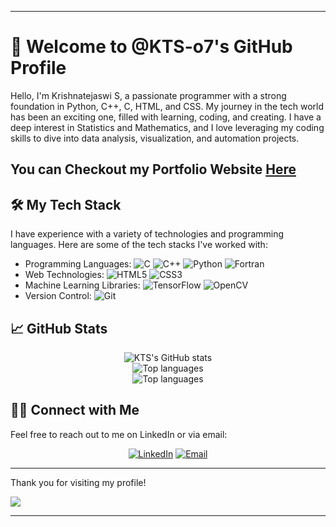 
---

# 👋 Welcome to @KTS-o7's GitHub Profile

Hello, I'm Krishnatejaswi S, a passionate programmer with a strong foundation in Python, C++, C, HTML, and CSS. My journey in the tech world has been an exciting one, filled with learning, coding, and creating. I have a deep interest in Statistics and Mathematics, and I love leveraging my coding skills to dive into data analysis, visualization, and automation projects.

## You can Checkout my Portfolio Website [Here](https://krishnatejaswi-s.vercel.app/)

## 🛠️ My Tech Stack

I have experience with a variety of technologies and programming languages. Here are some of the tech stacks I've worked with:

- Programming Languages: ![C](https://img.shields.io/badge/c-%2300599C.svg?style=for-the-badge&logo=c&logoColor=white) ![C++](https://img.shields.io/badge/c++-%2300599C.svg?style=for-the-badge&logo=c%2B%2B&logoColor=white) ![Python](https://img.shields.io/badge/python-3670A0?style=for-the-badge&logo=python&logoColor=ffdd54) ![Fortran](https://img.shields.io/badge/Fortran-%23734F96.svg?style=for-the-badge&logo=fortran&logoColor=white)
- Web Technologies: ![HTML5](https://img.shields.io/badge/html5-%23E34F26.svg?style=for-the-badge&logo=html5&logoColor=white) ![CSS3](https://img.shields.io/badge/css3-%231572B6.svg?style=for-the-badge&logo=css3&logoColor=white)
- Machine Learning Libraries: ![TensorFlow](https://img.shields.io/badge/TensorFlow-%23FF6F00.svg?style=for-the-badge&logo=TensorFlow&logoColor=white) ![OpenCV](https://img.shields.io/badge/opencv-%23white.svg?style=for-the-badge&logo=opencv&logoColor=white)
- Version Control: ![Git](https://img.shields.io/badge/git-%23F05033.svg?style=for-the-badge&logo=git&logoColor=white)

## 📈 GitHub Stats

<p align="center">
  <img src="https://github-readme-stats.vercel.app/api?username=KTS-o7&rank_icon=github&theme=github_dark" alt="KTS's GitHub stats"><br>
  <img src="https://github-readme-streak-stats.herokuapp.com/?user=KTS-o7&theme=dark&hide_border=false" alt="Top languages"><br>
  <img src="https://github-readme-stats.vercel.app/api/top-langs/?username=KTS-o7&hide_progress=true&theme=github_dark" alt="Top languages"><br>
</p>

## 🤝🏻 Connect with Me

Feel free to reach out to me on LinkedIn or via email:

<p align="center">
<a href="https://www.linkedin.com/in/krishnatejaswi-shenthar/" target="_blank"><img alt="LinkedIn" src="https://img.shields.io/badge/linkedin-%230077B5.svg?style=for-the-badge&logo=linkedin&logoColor=white)"></a>
<a href="mailto:krishna.tejaswi@shenthar.com"><img alt="Email" src="https://img.shields.io/badge/Gmail-D14836?style=for-the-badge&logo=gmail&logoColor=white"></a>
</p>

---

Thank you for visiting my profile!

[![](https://visitcount.itsvg.in/api?id=KTS-o7&icon=0&color=0)](https://visitcount.itsvg.in)

---

